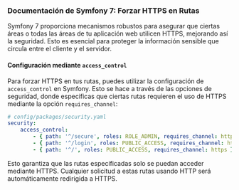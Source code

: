 ### Documentación de Symfony 7: Forzar HTTPS en Rutas

Symfony 7 proporciona mecanismos robustos para asegurar que ciertas áreas o todas las áreas de tu aplicación web utilicen HTTPS, mejorando así la seguridad. Esto es esencial para proteger la información sensible que circula entre el cliente y el servidor.

#### Configuración mediante `access_control`

Para forzar HTTPS en tus rutas, puedes utilizar la configuración de `access_control` en Symfony. Esto se hace a través de las opciones de seguridad, donde especificas que ciertas rutas requieren el uso de HTTPS mediante la opción `requires_channel`:

```yaml
# config/packages/security.yaml
security:
    access_control:
        - { path: '^/secure', roles: ROLE_ADMIN, requires_channel: https }
        - { path: '^/login', roles: PUBLIC_ACCESS, requires_channel: https }
        - { path: '^/', roles: PUBLIC_ACCESS, requires_channel: https }
```

Esto garantiza que las rutas especificadas solo se puedan acceder mediante HTTPS. Cualquier solicitud a estas rutas usando HTTP será automáticamente redirigida a HTTPS.

####